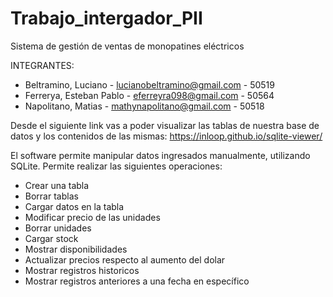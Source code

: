 # Trabajo_intergador_PII
Sistema de gestión de ventas de monopatines eléctricos

INTEGRANTES:
 - Beltramino, Luciano - lucianobeltramino@gmail.com - 50519
 - Ferrerya, Esteban Pablo - eferreyra098@gmail.com - 50564
 - Napolitano, Matias - mathynapolitano@gmail.com - 50518

Desde el siguiente link vas a poder visualizar las tablas de nuestra base de datos y los contenidos de las mismas:
https://inloop.github.io/sqlite-viewer/

El software permite manipular datos ingresados manualmente, utilizando SQLite. Permite realizar las siguientes operaciones:
 - Crear una tabla 
 - Borrar tablas
 - Cargar datos en la tabla
 - Modificar precio de las unidades
 - Borrar unidades
 - Cargar stock
 - Mostrar disponibilidades
 - Actualizar precios respecto al aumento del dolar
 - Mostrar registros historicos
 - Mostrar registros anteriores a una fecha en específico


